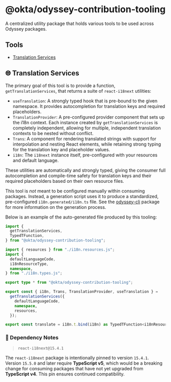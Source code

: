 # @okta/odyssey-contribution-tooling

A centralized utility package that holds various tools to be used across Odyssey packages.

## Tools

- [Translation Services](#-translation-services)

## 🌐 Translation Services

The primary goal of this tool is to provide a function, `getTranslationServices`, that returns a suite of
`react-i18next` utilities:

- `useTranslation`: A strongly typed hook that is pre-bound to the given namespace. It provides autocompletion for
  translation keys and required placeholders.
- `TranslationProvider`: A pre-configured provider component that sets up the i18n context. Each instance created by
  `getTranslationServices` is completely independent, allowing for multiple, independent translation contexts to be
  nested without conflict.
- `Trans`: A component for rendering translated strings with support for interpolation and nesting React elements, while
  retaining strong typing for the translation key and placeholder values.
- `i18n`: The `i18next` instance itself, pre-configured with your resources and default language.

These utilities are automatically and strongly typed, giving the consumer full autocompletion and compile-time safety
for translation keys and their required placeholders based on their own resource files.

This tool is _not_ meant to be configured manually within consuming packages. Instead, a generation script uses it to
produce a standardized, pre-configured `i18n.generated/i18n.ts` file. See
the [odyssey-cli](../../tools/odyssey-cli/README.md#generatei18n) package for more information on the generation
process.

Below is an example of the auto-generated file produced by this tooling:

```ts
import {
  getTranslationServices,
  TypedTFunction,
} from "@okta/odyssey-contribution-tooling";

import { resources } from "./i18n.resources.js";
import {
  defaultLanguageCode,
  i18nResourceType,
  namespace,
} from "./i18n.types.js";

export type * from "@okta/odyssey-contribution-tooling";

export const { i18n, Trans, TranslationProvider, useTranslation } =
  getTranslationServices({
    defaultLanguageCode,
    namespace,
    resources,
  });

export const translate = i18n.t.bind(i18n) as TypedTFunction<i18nResourceType>;
```

### 📌 Dependency Notes

> `react-i18next@15.4.1`

The `react-i18next` package is intentionally pinned to version `15.4.1`. Version `15.5.0` and later require
**TypeScript v5**, which would be a breaking change for consuming packages that have not yet upgraded from **TypeScript
v4**. This pin ensures continued compatibility.
